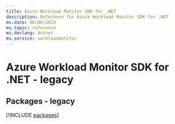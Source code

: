 ```yaml
---
title: Azure Workload Monitor SDK for .NET
description: Reference for Azure Workload Monitor SDK for .NET
ms.date: 06/06/2024
ms.topic: reference
ms.devlang: dotnet
ms.service: workloadmonitor
---
```

# Azure Workload Monitor SDK for .NET - legacy
## Packages - legacy
[!INCLUDE [packages](workload-monitor-index.md)]